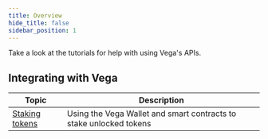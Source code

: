 ```yaml
---
title: Overview
hide_title: false
sidebar_position: 1
---
```

Take a look at the tutorials for help with using Vega's APIs. 

## Integrating with Vega
| Topic                                                                 |  Description                                                                                                        |
| ----------------------------------------------------------------------| -------------------------------------------------------------------------------------------------------- |
| [Staking tokens](./staking-tokens.md)               | Using the Vega Wallet and smart contracts to stake unlocked tokens |

